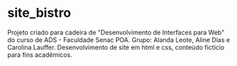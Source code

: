 # site_bistro
Projeto criado para cadeira de "Desenvolvimento de Interfaces para Web" do curso de ADS - Faculdade Senac POA.
Grupo: Alanda Leote, Aline Dias e Carolina Lauffer.
Desenvolvimento de site em html e css, conteúdo fictício para fins acadêmicos.
